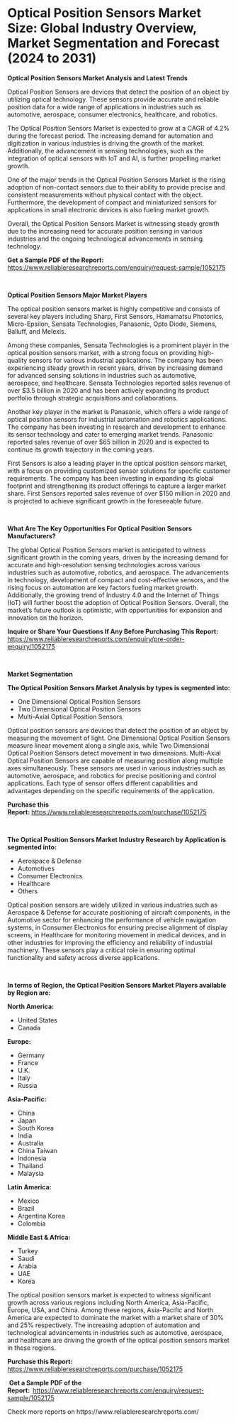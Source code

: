 <p><h1>Optical Position Sensors Market Size: Global Industry Overview, Market Segmentation and Forecast (2024 to 2031)</h1></p><p><strong>Optical Position Sensors Market Analysis and Latest Trends</strong></p>
<p><p>Optical Position Sensors are devices that detect the position of an object by utilizing optical technology. These sensors provide accurate and reliable position data for a wide range of applications in industries such as automotive, aerospace, consumer electronics, healthcare, and robotics.</p><p>The Optical Position Sensors Market is expected to grow at a CAGR of 4.2% during the forecast period. The increasing demand for automation and digitization in various industries is driving the growth of the market. Additionally, the advancement in sensing technologies, such as the integration of optical sensors with IoT and AI, is further propelling market growth.</p><p>One of the major trends in the Optical Position Sensors Market is the rising adoption of non-contact sensors due to their ability to provide precise and consistent measurements without physical contact with the object. Furthermore, the development of compact and miniaturized sensors for applications in small electronic devices is also fueling market growth.</p><p>Overall, the Optical Position Sensors Market is witnessing steady growth due to the increasing need for accurate position sensing in various industries and the ongoing technological advancements in sensing technology.</p></p>
<p><strong>Get a Sample PDF of the Report:&nbsp;</strong> <a href="https://www.reliableresearchreports.com/enquiry/request-sample/1052175">https://www.reliableresearchreports.com/enquiry/request-sample/1052175</a></p>
<p>&nbsp;</p>
<p><strong>Optical Position Sensors Major Market Players</strong></p>
<p><p>The optical position sensors market is highly competitive and consists of several key players including Sharp, First Sensors, Hamamatsu Photonics, Micro-Epsilon, Sensata Technologies, Panasonic, Opto Diode, Siemens, Balluff, and Melexis.</p><p>Among these companies, Sensata Technologies is a prominent player in the optical position sensors market, with a strong focus on providing high-quality sensors for various industrial applications. The company has been experiencing steady growth in recent years, driven by increasing demand for advanced sensing solutions in industries such as automotive, aerospace, and healthcare. Sensata Technologies reported sales revenue of over $3.5 billion in 2020 and has been actively expanding its product portfolio through strategic acquisitions and collaborations.</p><p>Another key player in the market is Panasonic, which offers a wide range of optical position sensors for industrial automation and robotics applications. The company has been investing in research and development to enhance its sensor technology and cater to emerging market trends. Panasonic reported sales revenue of over $65 billion in 2020 and is expected to continue its growth trajectory in the coming years.</p><p>First Sensors is also a leading player in the optical position sensors market, with a focus on providing customized sensor solutions for specific customer requirements. The company has been investing in expanding its global footprint and strengthening its product offerings to capture a larger market share. First Sensors reported sales revenue of over $150 million in 2020 and is projected to achieve significant growth in the foreseeable future.</p></p>
<p>&nbsp;</p>
<p><strong>What Are The Key Opportunities For Optical Position Sensors Manufacturers?</strong></p>
<p><p>The global Optical Position Sensors market is anticipated to witness significant growth in the coming years, driven by the increasing demand for accurate and high-resolution sensing technologies across various industries such as automotive, robotics, and aerospace. The advancements in technology, development of compact and cost-effective sensors, and the rising focus on automation are key factors fueling market growth. Additionally, the growing trend of Industry 4.0 and the Internet of Things (IoT) will further boost the adoption of Optical Position Sensors. Overall, the market’s future outlook is optimistic, with opportunities for expansion and innovation on the horizon.</p></p>
<p><strong>Inquire or Share Your Questions If Any Before Purchasing This Report:</strong> <a href="https://www.reliableresearchreports.com/enquiry/pre-order-enquiry/1052175">https://www.reliableresearchreports.com/enquiry/pre-order-enquiry/1052175</a></p>
<p>&nbsp;</p>
<p><strong>Market Segmentation</strong></p>
<p><strong>The Optical Position Sensors Market Analysis by types is segmented into:</strong></p>
<p><ul><li>One Dimensional Optical Position Sensors</li><li>Two Dimensional Optical Position Sensors</li><li>Multi-Axial Optical Position Sensors</li></ul></p>
<p><p>Optical position sensors are devices that detect the position of an object by measuring the movement of light. One Dimensional Optical Position Sensors measure linear movement along a single axis, while Two Dimensional Optical Position Sensors detect movement in two dimensions. Multi-Axial Optical Position Sensors are capable of measuring position along multiple axes simultaneously. These sensors are used in various industries such as automotive, aerospace, and robotics for precise positioning and control applications. Each type of sensor offers different capabilities and advantages depending on the specific requirements of the application.</p></p>
<p><strong>Purchase this Report:&nbsp;</strong><a href="https://www.reliableresearchreports.com/purchase/1052175">https://www.reliableresearchreports.com/purchase/1052175</a></p>
<p>&nbsp;</p>
<p><strong>The Optical Position Sensors Market Industry Research by Application is segmented into:</strong></p>
<p><ul><li>Aerospace & Defense</li><li>Automotives</li><li>Consumer Electronics</li><li>Healthcare</li><li>Others</li></ul></p>
<p><p>Optical position sensors are widely utilized in various industries such as Aerospace & Defense for accurate positioning of aircraft components, in the Automotive sector for enhancing the performance of vehicle navigation systems, in Consumer Electronics for ensuring precise alignment of display screens, in Healthcare for monitoring movement in medical devices, and in other industries for improving the efficiency and reliability of industrial machinery. These sensors play a critical role in ensuring optimal functionality and safety across diverse applications.</p></p>
<p>&nbsp;</p>
<p><strong>In terms of Region, the Optical Position Sensors Market Players available by Region are:</strong></p>
<p>
    <p> <strong> North America: </strong>
        <ul>
            <li>United States</li>
            <li>Canada</li>
        </ul>
        </p> 
    <p> <strong> Europe: </strong>
        <ul>
            <li>Germany</li>
            <li>France</li>
            <li>U.K.</li>
            <li>Italy</li>
            <li>Russia</li>
        </ul>
        </p> 
    <p> <strong> Asia-Pacific: </strong>
        <ul>
            <li>China</li>
            <li>Japan</li>
            <li>South Korea</li>
            <li>India</li>
            <li>Australia</li>
            <li>China Taiwan</li>
            <li>Indonesia</li>
            <li>Thailand</li>
            <li>Malaysia</li>
        </ul>
        </p> 
    <p> <strong> Latin America: </strong>
        <ul>
            <li>Mexico</li>
            <li>Brazil</li>
            <li>Argentina Korea</li>
            <li>Colombia</li>
        </ul>
        </p> 
    <p> <strong> Middle East & Africa: </strong>
        <ul>
            <li>Turkey</li>
            <li>Saudi</li>
            <li>Arabia</li>
            <li>UAE</li>
            <li>Korea</li>
        </ul>
    </p>
    </p>
<p><p>The optical position sensors market is expected to witness significant growth across various regions including North America, Asia-Pacific, Europe, USA, and China. Among these regions, Asia-Pacific and North America are expected to dominate the market with a market share of 30% and 25% respectively. The increasing adoption of automation and technological advancements in industries such as automotive, aerospace, and healthcare are driving the growth of the optical position sensors market in these regions.</p></p>
<p><strong>Purchase this Report: </strong><a href="https://www.reliableresearchreports.com/purchase/1052175">https://www.reliableresearchreports.com/purchase/1052175</a></p>
<p>&nbsp;<strong>Get a Sample PDF of the Report:&nbsp;&nbsp;</strong><a href="https://www.reliableresearchreports.com/enquiry/request-sample/1052175">https://www.reliableresearchreports.com/enquiry/request-sample/1052175</a></p>
<p><strong></strong></p>
<p>Check more reports on https://www.reliableresearchreports.com/</p>